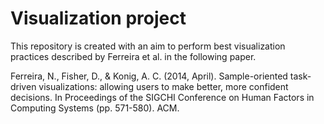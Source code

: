 # Visualization project

This repository is created with an aim to perform best visualization practices described by Ferreira et al. in the following paper.

Ferreira, N., Fisher, D., & Konig, A. C. (2014, April). Sample-oriented task-driven visualizations: allowing users to make better, more confident decisions.       In Proceedings of the SIGCHI Conference on Human Factors in Computing Systems (pp. 571-580). ACM.
